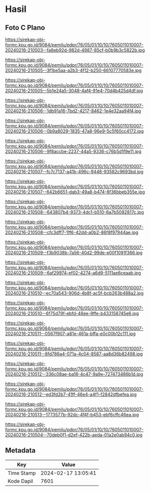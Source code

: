 # Hasil

## Foto C Plano

https://sirekap-obj-formc.kpu.go.id/9084/pemilu/pdpr/76/05/01/10/10/7605011010007-20240216-210503--fa8eb92d-982d-4987-85cf-b0b9b3c5822b.jpg

https://sirekap-obj-formc.kpu.go.id/9084/pemilu/pdpr/76/05/01/10/10/7605011010007-20240216-210505--3f1be5aa-a2b3-4f12-b250-66107770583e.jpg

https://sirekap-obj-formc.kpu.go.id/9084/pemilu/pdpr/76/05/01/10/10/7605011010007-20240216-210505--5b1e24a5-3048-4af4-91e4-70d4b425d4df.jpg

https://sirekap-obj-formc.kpu.go.id/9084/pemilu/pdpr/76/05/01/10/10/7605011010007-20240216-210506--1db91a16-7bd2-4217-8462-1e4e32aa94f4.jpg

https://sirekap-obj-formc.kpu.go.id/9084/pemilu/pdpr/76/05/01/10/10/7605011010007-20240216-210506--0b9a8029-1835-47a8-96e9-5c5f60cc4172.jpg

https://sirekap-obj-formc.kpu.go.id/9084/pemilu/pdpr/76/05/01/10/10/7605011010007-20240216-210506--9f8accbe-2237-44a5-9336-c76b5d1f9e11.jpg

https://sirekap-obj-formc.kpu.go.id/9084/pemilu/pdpr/76/05/01/10/10/7605011010007-20240216-210507--fc7c7137-a41b-496c-9446-93582c9693bd.jpg

https://sirekap-obj-formc.kpu.go.id/9084/pemilu/pdpr/76/05/01/10/10/7605011010007-20240216-210507--642b6651-dab3-49a8-b474-8f36bbeb355e.jpg

https://sirekap-obj-formc.kpu.go.id/9084/pemilu/pdpr/76/05/01/10/10/7605011010007-20240216-210508--643807b4-9373-4dc1-b510-6a7b5082817c.jpg

https://sirekap-obj-formc.kpu.go.id/9084/pemilu/pdpr/76/05/01/10/10/7605011010007-20240216-210508--cfc3dff7-1ff6-42dd-a0b2-86f8f97944ae.jpg

https://sirekap-obj-formc.kpu.go.id/9084/pemilu/pdpr/76/05/01/10/10/7605011010007-20240216-210509--f3b9038b-7a56-40d2-99de-e00f1091f366.jpg

https://sirekap-obj-formc.kpu.go.id/9084/pemilu/pdpr/76/05/01/10/10/7605011010007-20240216-210509--6af29974-ef02-4274-a6d9-5111ae6ceaab.jpg

https://sirekap-obj-formc.kpu.go.id/9084/pemilu/pdpr/76/05/01/10/10/7605011010007-20240216-210510--ec70a543-906d-4b8f-ac5f-bcb263b488a2.jpg

https://sirekap-obj-formc.kpu.go.id/9084/pemilu/pdpr/76/05/01/10/10/7605011010007-20240216-210510--6f75d79f-ebfd-48ee-9ffe-b433158745e6.jpg

https://sirekap-obj-formc.kpu.go.id/9084/pemilu/pdpr/76/05/01/10/10/7605011010007-20240216-210511--0567f907-a81e-461a-bffa-e0c00b12c111.jpg

https://sirekap-obj-formc.kpu.go.id/9084/pemilu/pdpr/76/05/01/10/10/7605011010007-20240216-210511--8fd786a4-071a-4c04-8587-aa8d36b82498.jpg

https://sirekap-obj-formc.kpu.go.id/9084/pemilu/pdpr/76/05/01/10/10/7605011010007-20240216-210512--336c08ae-ba18-4c47-9a9e-727473486b1d.jpg

https://sirekap-obj-formc.kpu.go.id/9084/pemilu/pdpr/76/05/01/10/10/7605011010007-20240216-210512--ed3fd2b7-41ff-46e4-a4f1-f2842dfbefea.jpg

https://sirekap-obj-formc.kpu.go.id/9084/pemilu/pdpr/76/05/01/10/10/7605011010007-20240216-210513--1773577b-92dc-4f4f-b453-ebf6cffc46ea.jpg

https://sirekap-obj-formc.kpu.go.id/9084/pemilu/pdpr/76/05/01/10/10/7605011010007-20240216-210504--70deb0f1-d2ef-422b-aeda-01a2e0ab94c0.jpg


## Metadata

| Key        | Value               |
| ---------- | ------------------- |
| Time Stamp | 2024-02-17 13:05:41 |
| Kode Dapil | 7601                |



